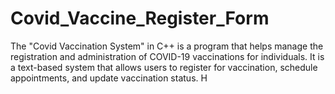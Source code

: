 # Covid_Vaccine_Register_Form
The "Covid Vaccination System" in C++ is a program that helps manage the registration and administration of COVID-19 vaccinations for individuals. It is a text-based system that allows users to register for vaccination, schedule appointments, and update vaccination status. H
